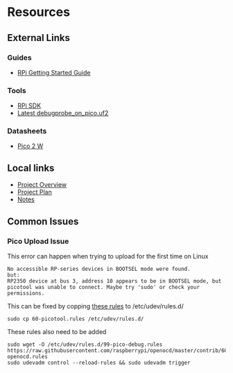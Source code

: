 # Resources

<!-- ## Glossary -->

## External Links
### Guides
- [RPi Getting Started Guide](https://datasheets.raspberrypi.com/pico/getting-started-with-pico.pdf)

### Tools
- [RPi SDK](https://www.raspberrypi.com/documentation/microcontrollers/c_sdk.html#content)
- [Latest debugprobe_on_pico.uf2](https://github.com/raspberrypi/debugprobe/releases/latest)

### Datasheets
- [Pico 2 W](https://datasheets.raspberrypi.com/picow/pico-2-w-datasheet.pdf)


## Local links
- [Project Overview](../README.md)
- [Project Plan](./Project_Plan.md)
- [Notes](./Notes-0.md)


<!-- ## Useful Commands/Shortcuts
## Pinouts/Diagrams
-->
## Common Issues 

### Pico Upload Issue
This error can happen when trying to upload for the first time on Linux
``` 
No accessible RP-series devices in BOOTSEL mode were found.
but:
RP2350 device at bus 3, address 10 appears to be in BOOTSEL mode, but picotool was unable to connect. Maybe try 'sudo' or check your permissions.
```
This can be fixed by copping [these rules](https://github.com/raspberrypi/picotool/blob/master/udev/60-picotool.rules) to /etc/udev/rules.d/

`sudo cp 60-picotool.rules /etc/udev/rules.d/`

These rules also need to be added
```
sudo wget -O /etc/udev/rules.d/99-pico-debug.rules https://raw.githubusercontent.com/raspberrypi/openocd/master/contrib/60-openocd.rules
sudo udevadm control --reload-rules && sudo udevadm trigger
```

